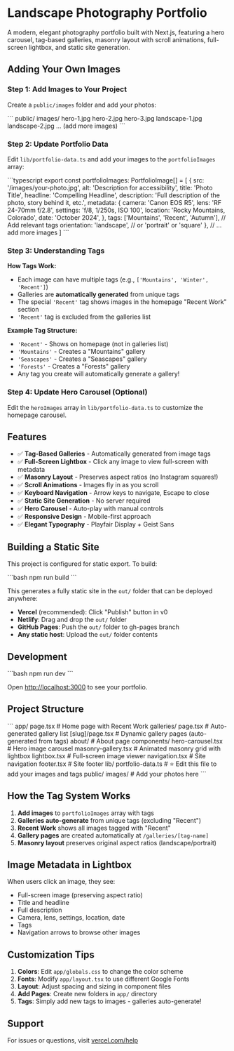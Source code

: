 # Landscape Photography Portfolio

A modern, elegant photography portfolio built with Next.js, featuring a hero carousel, tag-based galleries, masonry layout with scroll animations, full-screen lightbox, and static site generation.

## Adding Your Own Images

### Step 1: Add Images to Your Project

Create a `public/images` folder and add your photos:

\`\`\`
public/
  images/
    hero-1.jpg
    hero-2.jpg
    hero-3.jpg
    landscape-1.jpg
    landscape-2.jpg
    ... (add more images)
\`\`\`

### Step 2: Update Portfolio Data

Edit `lib/portfolio-data.ts` and add your images to the `portfolioImages` array:

\`\`\`typescript
export const portfolioImages: PortfolioImage[] = [
  {
    src: '/images/your-photo.jpg',
    alt: 'Description for accessibility',
    title: 'Photo Title',
    headline: 'Compelling Headline',
    description: 'Full description of the photo, story behind it, etc.',
    metadata: {
      camera: 'Canon EOS R5',
      lens: 'RF 24-70mm f/2.8',
      settings: 'f/8, 1/250s, ISO 100',
      location: 'Rocky Mountains, Colorado',
      date: 'October 2024',
    },
    tags: ['Mountains', 'Recent', 'Autumn'], // Add relevant tags
    orientation: 'landscape', // or 'portrait' or 'square'
  },
  // ... add more images
]
\`\`\`

### Step 3: Understanding Tags

**How Tags Work:**
- Each image can have multiple tags (e.g., `['Mountains', 'Winter', 'Recent']`)
- Galleries are **automatically generated** from unique tags
- The special `'Recent'` tag shows images in the homepage "Recent Work" section
- `'Recent'` tag is excluded from the galleries list

**Example Tag Structure:**
- `'Recent'` - Shows on homepage (not in galleries list)
- `'Mountains'` - Creates a "Mountains" gallery
- `'Seascapes'` - Creates a "Seascapes" gallery
- `'Forests'` - Creates a "Forests" gallery
- Any tag you create will automatically generate a gallery!

### Step 4: Update Hero Carousel (Optional)

Edit the `heroImages` array in `lib/portfolio-data.ts` to customize the homepage carousel.

## Features

- ✅ **Tag-Based Galleries** - Automatically generated from image tags
- ✅ **Full-Screen Lightbox** - Click any image to view full-screen with metadata
- ✅ **Masonry Layout** - Preserves aspect ratios (no Instagram squares!)
- ✅ **Scroll Animations** - Images fly in as you scroll
- ✅ **Keyboard Navigation** - Arrow keys to navigate, Escape to close
- ✅ **Static Site Generation** - No server required
- ✅ **Hero Carousel** - Auto-play with manual controls
- ✅ **Responsive Design** - Mobile-first approach
- ✅ **Elegant Typography** - Playfair Display + Geist Sans

## Building a Static Site

This project is configured for static export. To build:

\`\`\`bash
npm run build
\`\`\`

This generates a fully static site in the `out/` folder that can be deployed anywhere:
- **Vercel** (recommended): Click "Publish" button in v0
- **Netlify**: Drag and drop the `out/` folder
- **GitHub Pages**: Push the `out/` folder to gh-pages branch
- **Any static host**: Upload the `out/` folder contents

## Development

\`\`\`bash
npm run dev
\`\`\`

Open [http://localhost:3000](http://localhost:3000) to see your portfolio.

## Project Structure

\`\`\`
app/
  page.tsx              # Home page with Recent Work
  galleries/
    page.tsx            # Auto-generated gallery list
    [slug]/page.tsx     # Dynamic gallery pages (auto-generated from tags)
  about/                # About page
components/
  hero-carousel.tsx     # Hero image carousel
  masonry-gallery.tsx   # Animated masonry grid with lightbox
  lightbox.tsx          # Full-screen image viewer
  navigation.tsx        # Site navigation
  footer.tsx            # Site footer
lib/
  portfolio-data.ts     # ⭐ Edit this file to add your images and tags
public/
  images/               # Add your photos here
\`\`\`

## How the Tag System Works

1. **Add images** to `portfolioImages` array with tags
2. **Galleries auto-generate** from unique tags (excluding "Recent")
3. **Recent Work** shows all images tagged with "Recent"
4. **Gallery pages** are created automatically at `/galleries/[tag-name]`
5. **Masonry layout** preserves original aspect ratios (landscape/portrait)

## Image Metadata in Lightbox

When users click an image, they see:
- Full-screen image (preserving aspect ratio)
- Title and headline
- Full description
- Camera, lens, settings, location, date
- Tags
- Navigation arrows to browse other images

## Customization Tips

1. **Colors**: Edit `app/globals.css` to change the color scheme
2. **Fonts**: Modify `app/layout.tsx` to use different Google Fonts
3. **Layout**: Adjust spacing and sizing in component files
4. **Add Pages**: Create new folders in `app/` directory
5. **Tags**: Simply add new tags to images - galleries auto-generate!

## Support

For issues or questions, visit [vercel.com/help](https://vercel.com/help)
